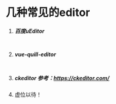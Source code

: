 # 几种常见的editor

1. ##### 百度uEditor

   ```js
   
   ```

2. ##### vue-quill-editor

   ```js
   
   ```

3. ##### ckeditor 参考：https://ckeditor.com/

4. 虚位以待！